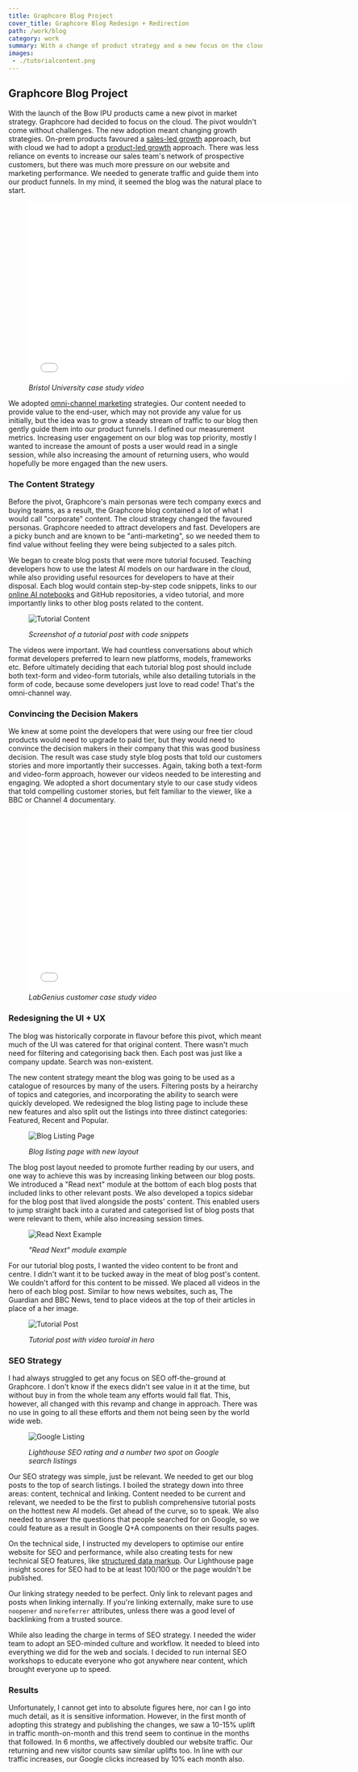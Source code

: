 ```yaml
---
title: Graphcore Blog Project
cover_title: Graphcore Blog Redesign + Redirection
path: /work/blog
category: work
summary: With a change of product strategy and a new focus on the cloud, an opportunity to redesign blog arose with a brand new content strategy. I led this project from its inception and it had been something I was eager to do for a long time. It was not only a chance to redesign the UI/UX of the blog, but it also opened up new possibilities in content strategy that could improve engagement and bolster our SEO efforts.
images:
 - ./tutorialcontent.png
---
```


## Graphcore Blog Project
With the launch of the Bow IPU products came a new pivot in market strategy. Graphcore had decided to focus on the cloud. The pivot wouldn't come without challenges. The new adoption meant changing growth strategies. On-prem products favoured a [sales-led growth](https://www.dealfront.com/blog/what-is-sales-led-growth/#:~:text=Sales-led%20growth%20strategy%20101,knowledge%20and%20hands-on%20training.) approach, but with cloud we had to adopt a [product-led growth](https://www.productled.org/foundations/what-is-product-led-growth) approach. There was less reliance on events to increase our sales team's network of prospective customers, but there was much more pressure on our website and marketing performance. We needed to generate traffic and guide them into our product funnels. In my mind, it seemed the blog was the natural place to start. 

<figure>
<iframe class="vidyard_iframe" title="Tackling challenges in particle physics using Graphcore's IPU: University of Bristol" src="//play.vidyard.com/9A1oMvaxYpktQGsyLN8prV.html?" width="640" height="360" scrolling="no" frameborder="0" allowtransparency="true" allowfullscreen referrerpolicy="no-referrer-when-downgrade"></iframe>
<figcaption><em>Bristol University case study video</em></figcaption>
</figure>

We adopted [omni-channel marketing](https://www.mckinsey.com/featured-insights/mckinsey-explainers/what-is-omnichannel-marketing) strategies. Our content needed to provide value to the end-user, which may not provide any value for us initially, but the idea was to grow a steady stream of traffic to our blog then gently guide them into our product funnels. I defined our measurement metrics. Increasing user engagement on our blog was top priority, mostly I wanted to increase the amount of posts a user would read in a single session, while also increasing the amount of returning users, who would hopefully be more engaged than the new users. 

### The Content Strategy
Before the pivot, Graphcore's main personas were tech company execs and buying teams, as a result, the Graphcore blog contained a lot of what I would call "corporate" content. The cloud strategy changed the favoured personas. Graphcore needed to attract developers and fast. Developers are a picky bunch and are known to be "anti-marketing", so we needed them to find value without feeling they were being subjected to a sales pitch. 

We began to create blog posts that were more tutorial focused. Teaching developers how to use the latest AI models on our hardware in the cloud, while also providing useful resources for developers to have at their disposal. Each blog would contain step-by-step code snippets, links to our [online AI notebooks](https://jupyter.org/) and GitHub repositories, a video tutorial, and more importantly links to other blog posts related to the content.

<figure>

![Tutorial Content](./tutorialcontent.png)
<figcaption><em>Screenshot of a tutorial post with code snippets</em></figcaption>
</figure>

The videos were important. We had countless conversations about which format developers preferred to learn new platforms, models, frameworks etc. Before ultimately deciding that each tutorial blog post should include both text-form and video-form tutorials, while also detailing tutorials in the form of code, because some developers just love to read code! That's the omni-channel way. 

### Convincing the Decision Makers
We knew at some point the developers that were using our free tier cloud products would need to upgrade to paid tier, but they would need to convince the decision makers in their company that this was good business decision. The result was case study style blog posts that told our customers stories and more importantly their successes. Again, taking both a text-form and video-form approach, however our videos needed to be interesting and engaging. We adopted a short documentary style to our case study videos that told compelling customer stories, but felt familiar to the viewer, like a BBC or Channel 4 documentary.  

<figure>
<iframe class="vidyard_iframe" title="LabGenius speeds up AI-based drug discovery with Graphcore IPUs" src="//play.vidyard.com/w2owHnrtkMMC9aA9mFtY55.html?" width="640" height="360" scrolling="no" frameborder="0" allowtransparency="true" allowfullscreen referrerpolicy="no-referrer-when-downgrade"></iframe>
<figcaption><em>LabGenius customer case study video</em></figcaption>
</figure>

### Redesigning the UI + UX
The blog was historically corporate in flavour before this pivot, which meant much of the UI was catered for that original content. There wasn't much need for filtering and categorising back then. Each post was just like a company update. Search was non-existent. 

The new content strategy meant the blog was going to be used as a catalogue of resources by many of the users. Filtering posts by a heirarchy of topics and categories, and incorporating the ability to search were quickly developed. We redesigned the blog listing page to include these new features and also split out the listings into three distinct categories: Featured, Recent and Popular. 

<figure>

![Blog Listing Page](./bloglisting.png)
<figcaption><em>Blog listing page with new layout</em></figcaption>
</figure>

The blog post layout needed to promote further reading by our users, and one way to achieve this was by increasing linking between our blog posts. We introduced a "Read next" module at the bottom of each blog posts that included links to other relevant posts. We also developed a topics sidebar for the blog post that lived alongside the posts' content. This enabled users to jump straight back into a curated and categorised list of blog posts that were relevant to them, while also increasing session times. 

<figure>

![Read Next Example](./readnext.png)
<figcaption><em>"Read Next" module example</em></figcaption>
</figure>

For our tutorial blog posts, I wanted the video content to be front and centre. I didn't want it to be tucked away in the meat of blog post's content. We couldn't afford for this content to be missed. We placed all videos in the hero of each blog post. Similar to how news websites, such as, The Guardian and BBC News, tend to place videos at the top of their articles in place of a her image.

<figure>

![Tutorial Post](./tutorialpost.png)
<figcaption><em>Tutorial post with video turoial in hero</em></figcaption>
</figure>

### SEO Strategy
I had always struggled to get any focus on SEO off-the-ground at Graphcore. I don't know if the execs didn't see value in it at the time, but without buy in from the whole team any efforts would fall flat. This, however, all changed with this revamp and change in approach. There was no use in going to all these efforts and them not being seen by the world wide web. 

<figure>

![Google Listing](./googlelistingseorating.png)
<figcaption><em>Lighthouse SEO rating and a number two spot on Google search listings</em></figcaption>
</figure>

Our SEO strategy was simple, just be relevant. We needed to get our blog posts to the top of search listings. I boiled the strategy down into three areas: content, technical and linking. Content needed to be current and relevant, we needed to be the first to publish comprehensive tutorial posts on the hottest new AI models. Get ahead of the curve, so to speak. We also needed to answer the questions that people searched for on Google, so we could feature as a result in Google Q+A components on their results pages.

On the technical side, I instructed my developers to optimise our entire website for SEO and performance, while also creating tests for new technical SEO features, like [structured data markup](https://developers.google.com/search/docs/appearance/structured-data/intro-structured-data). Our Lighthouse page insight scores for SEO had to be at least 100/100 or the page wouldn't be published.

Our linking strategy needed to be perfect. Only link to relevant pages and posts when linking internally. If you're linking externally, make sure to use `noopener` and `noreferrer` attributes, unless there was a good level of backlinking from a trusted source. 

While also leading the charge in terms of SEO strategy. I needed the wider team to adopt an SEO-minded culture and workflow. It needed to bleed into everything we did for the web and socials. I decided to run internal SEO workshops to educate everyone who got anywhere near content, which brought everyone up to speed.

### Results
Unfortunately, I cannot get into to absolute figures here, nor can I go into much detail, as it is sensitive information. However, in the first month of adopting this strategy and publishing the changes, we saw a 10-15% uplift in traffic month-on-month and this trend seem to continue in the months that followed. In 6 months, we affectively doubled our website traffic. Our returning and new visitor counts saw similar uplifts too. In line with our traffic increases, our Google clicks increased by 10% each month also.